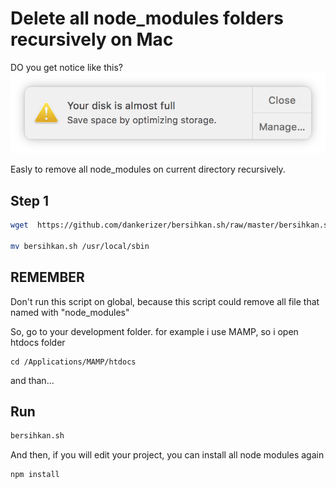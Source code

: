 # Delete all node_modules folders recursively on Mac

DO you get notice like this?
![disk full](disk-full.png)

Easly to remove all node_modules on current directory recursively.


## Step 1
```bash
wget  https://github.com/dankerizer/bersihkan.sh/raw/master/bersihkan.sh --output-document=bersihkan.sh

mv bersihkan.sh /usr/local/sbin
```

## REMEMBER
Don't run this script on global, because this script could remove all file that named with "node_modules"

So, go to your development folder. for example i use MAMP, so i open htdocs folder 
```
cd /Applications/MAMP/htdocs
```
and than...

## Run
```bash
bersihkan.sh
```

And then, if you will edit your project, you can install all node modules again
```bash
npm install
```
